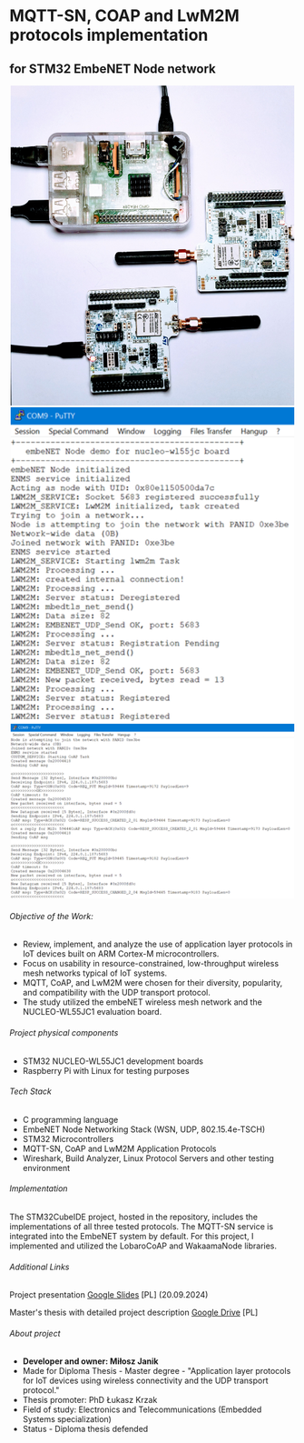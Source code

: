 # MQTT-SN, COAP and LwM2M protocols implementation
## for STM32 EmbeNET Node network

<div align="center">
  <img src="Boards.jpg" alt="Boards" width="500"">
  <img src="LwM2M_logs.png" alt="LwM2M" width="500"">
  <img src="CoAP_logs.png" alt="CoAP" width="500"">
</div>


###### Objective of the Work:
- Review, implement, and analyze the use of application layer protocols in IoT devices built on ARM Cortex-M microcontrollers.
- Focus on usability in resource-constrained, low-throughput wireless mesh networks typical of IoT systems.
- MQTT, CoAP, and LwM2M were chosen for their diversity, popularity, and compatibility with the UDP transport protocol.
- The study utilized the embeNET wireless mesh network and the NUCLEO-WL55JC1 evaluation board.

###### Project physical components
- STM32 NUCLEO-WL55JC1 development boards
- Raspberry Pi with Linux for testing purposes

###### Tech Stack
- C programming language
- EmbeNET Node Networking Stack (WSN, UDP, 802.15.4e-TSCH)
- STM32 Microcontrollers
- MQTT-SN, CoAP and LwM2M Application Protocols
- Wireshark, Build Analyzer, Linux Protocol Servers and other testing environment

###### Implementation
The STM32CubeIDE project, hosted in the repository, includes the implementations of all three tested protocols. The MQTT-SN service is integrated into the EmbeNET system by default. For this project, I implemented and utilized the LobaroCoAP and WakaamaNode libraries.

###### Additional Links
Project presentation [Google Slides](https://docs.google.com/presentation/d/1Z-rlvH5L5WxhMZ4jai3aUcdPBF50T83Pxhtv7MIKrZg/edit?usp=sharing) [PL] (20.09.2024) 

Master's thesis with detailed project description [Google Drive](https://drive.google.com/file/d/1baA6rWexkmiFCm8SGg68tbLzjkFmJ3Kp/view?usp=sharing) [PL] 

###### About project
- **Developer and owner: Miłosz Janik**
- Made for Diploma Thesis - Master degree - "Application layer protocols for IoT devices using wireless connectivity and the UDP transport protocol."
- Thesis promoter: PhD Łukasz Krzak
- Field of study: Electronics and Telecommunications (Embedded Systems specialization)
- Status - Diploma thesis defended
